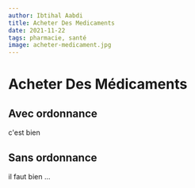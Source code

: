 ```yaml
---
author: Ibtihal Aabdi
title: Acheter Des Medicaments
date: 2021-11-22
tags: pharmacie, santé
image: acheter-medicament.jpg
---
```


# Acheter Des Médicaments


## Avec ordonnance
c'est bien 

## Sans ordonnance
il faut bien ...